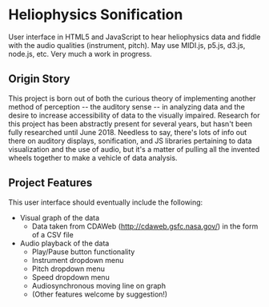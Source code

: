# Heliophysics Sonification
User interface in HTML5 and JavaScript to hear heliophysics data and fiddle with the audio qualities (instrument, pitch). May use MIDI.js, p5.js, d3.js, node.js, etc. Very much a work in progress. 

## Origin Story
This project is born out of both the curious theory of implementing another method of perception -- the auditory sense -- in analyzing data and the desire to increase accessibility of data to the visually impaired. Research for this project has been abstractly present for several years, but hasn't been fully researched until June 2018. Needless to say, there's lots of info out there on auditory displays, sonification, and JS libraries pertaining to data visualization and the use of audio, but it's a matter of pulling all the invented wheels together to make a vehicle of data analysis.

## Project Features
This user interface should eventually include the following: 
*  Visual graph of the data
    *  Data taken from CDAWeb (http://cdaweb.gsfc.nasa.gov/) in the form of a CSV file
*  Audio playback of the data
    *  Play/Pause button functionality
    *  Instrument dropdown menu
    *  Pitch dropdown menu
    *  Speed dropdown menu
    *  Audiosynchronous moving line on graph
    *  (Other features welcome by suggestion!)
